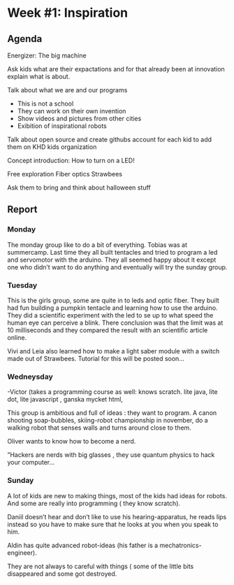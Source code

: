 # Week #1: Inspiration

## Agenda

Energizer: The big machine

Ask kids what are their expactations and for that already been at innovation explain what is about.

Talk about what we are and our programs
- This is not a school
- They can work on their own invention
- Show videos and pictures from other cities
- Exibition of inspirational robots

Talk about open source and create githubs account for each kid to add them on KHD kids organization

Concept introduction: How to turn on a LED!

Free exploration
Fiber optics
Strawbees

Ask them to bring and think about halloween stuff

## Report

### Monday 

The monday group like to do a bit of everything. Tobias was at summercamp. Last time they all built tentacles and tried to program a led and servomotor with the arduino. They all seemed happy about it except one who didn’t want to do anything and eventually will try the sunday group. 

### Tuesday

This is the girls group, some are quite in to leds and optic fiber. They built had fun building a pumpkin tentacle and learning how to use the arduino. They did a scientific experiment with the led to se up to what speed the human eye can perceive a blink. There conclusion was that the limit was at 10 milliseconds and they compared the result with an scientific article online. 

Vivi and Leia also learned how to make a light saber module with a switch made out of Strawbees. Tutorial for this will be posted soon...

### Wedneysday

-Victor  (takes a programming course as well: knows scratch. lite java, lite dot, lite javascript , ganska mycket html, 

This group is ambitious and full of ideas : they want to program. A canon shooting soap-bubbles, skiing-robot championship in november, do a walking robot that senses walls and turns around close to them. 

Oliver wants to know how to become a nerd. 

”Hackers are nerds with big glasses , they use quantum physics to hack your computer…

### Sunday
A lot of kids are new to making things, most of the kids had ideas for robots. And some are really into programming ( they know scratch). 

Daniil doesn’t hear and don’t like to use his hearing-apparatus, he reads lips instead so you have to make sure that he looks at you when you speak to him. 

Aldin has quite advanced robot-ideas (his father is a mechatronics-engineer). 

They are not always to careful with things ( some of the little bits disappeared and some got destroyed. 
